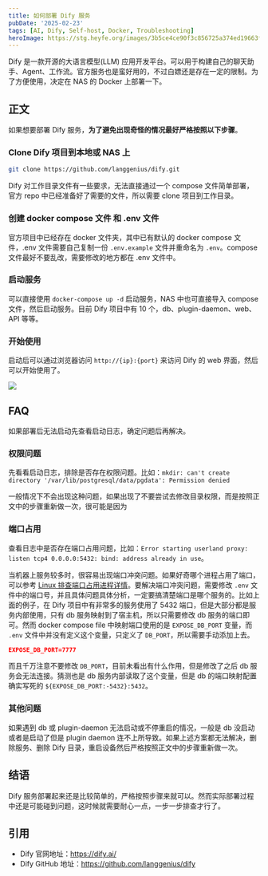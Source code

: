 ```yaml
---
title: 如何部署 Dify 服务
pubDate: '2025-02-23'
tags: [AI, Dify, Self-host, Docker, Troubleshooting]
heroImage: https://stg.heyfe.org/images/3b5ce4ce90f3c856725a374ed19663f0a4ed582eff63c6ede845bd844d6789ae.png
---
```


Dify 是一款开源的大语言模型(LLM) 应用开发平台。可以用于构建自己的聊天助手、Agent、工作流。官方服务也是蛮好用的，不过白嫖还是存在一定的限制。为了方便使用，决定在 NAS 的 Docker 上部署一下。

## 正文

如果想要部署 Dify 服务，**为了避免出现奇怪的情况最好严格按照以下步骤**。

### Clone Dify 项目到本地或 NAS 上

```bash
git clone https://github.com/langgenius/dify.git
```

Dify 对工作目录文件有一些要求，无法直接通过一个 compose 文件简单部署，官方 repo 中已经准备好了需要的文件，所以需要 clone 项目到工作目录。

### 创建 docker compose 文件 和 .env 文件

官方项目中已经存在 docker 文件夹，其中已有默认的 docker compose 文件，.env 文件需要自己复制一份 `.env.example` 文件并重命名为 `.env`。compose 文件最好不要乱改，需要修改的地方都在 .env 文件中。

### 启动服务

可以直接使用 `docker-compose up -d` 启动服务，NAS 中也可直接导入 compose 文件，然后启动服务。目前 Dify 项目中有 10 个，db、plugin-daemon、web、API 等等。

### 开始使用

启动后可以通过浏览器访问 `http://{ip}:{port}` 来访问 Dify 的 web 界面，然后可以开始使用了。

![](https://stg.heyfe.org/images/blog-dify-docker-compose-1740280649986.png)

## FAQ

如果部署后无法启动先查看启动日志，确定问题后再解决。

### 权限问题

先看看启动日志，排除是否存在权限问题。比如：`mkdir: can't create directory '/var/lib/postgresql/data/pgdata': Permission denied`

一般情况下不会出现这种问题，如果出现了不要尝试去修改目录权限，而是按照正文中的步骤重新做一次，很可能是因为

### 端口占用

查看日志中是否存在端口占用问题，比如：`Error starting userland proxy: listen tcp4 0.0.0.0:5432: bind: address already in use`。

当机器上服务较多时，很容易出现端口冲突问题。如果好奇哪个进程占用了端口，可以参考 [Linux 排查端口占用进程详情](./linux-who-occupy-port)。要解决端口冲突问题，需要修改 `.env` 文件中的端口号，并且具体问题具体分析，一定要搞清楚端口是哪个服务的。比如上面的例子，在 Dify 项目中有非常多的服务使用了 5432 端口，但是大部分都是服务内部使用，只有 db 服务映射到了宿主机，所以只需要修改 db 服务的端口即可。然而 docker compose file 中映射端口使用的是 `EXPOSE_DB_PORT` 变量，而 `.env` 文件中并没有定义这个变量，只定义了 `DB_PORT`，所以需要手动添加上去。

```json
EXPOSE_DB_PORT=7777
```

而且千万注意不要修改 `DB_PORT`，目前未看出有什么作用，但是修改了之后 db 服务会无法连接。猜测也是 db 服务内部读取了这个变量，但是 db 的端口映射配置确实写死的 `${EXPOSE_DB_PORT:-5432}:5432`。

### 其他问题

如果遇到 db 或 plugin-daemon 无法启动或不停重启的情况，一般是 db 没启动或者是启动了但是 plugin daemon 连不上所导致。如果上述方案都无法解决，删除服务、删除 Dify 目录，重启设备然后严格按照正文中的步骤重新做一次。

## 结语

Dify 服务部署起来还是比较简单的，严格按照步骤来就可以。然而实际部署过程中还是可能碰到问题，这时候就需要耐心一点，一步一步排查才行了。

## 引用

- Dify 官网地址：https://dify.ai/
- Dify GitHub 地址：https://github.com/langgenius/dify
